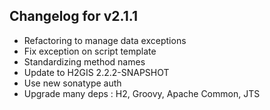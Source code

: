 ## Changelog for v2.1.1

- Refactoring to manage data exceptions
- Fix exception on script template
- Standardizing method names
- Update to H2GIS 2.2.2-SNAPSHOT
- Use new sonatype auth
- Upgrade many deps : H2, Groovy, Apache Common, JTS